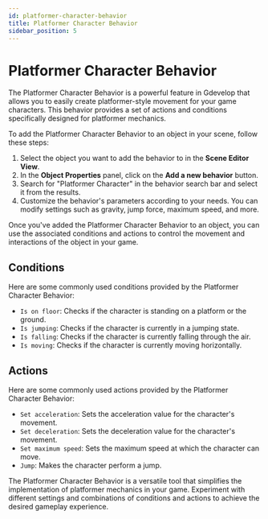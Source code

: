 ```yaml
---
id: platformer-character-behavior
title: Platformer Character Behavior
sidebar_position: 5
---
```


# Platformer Character Behavior

The Platformer Character Behavior is a powerful feature in Gdevelop that allows you to easily create platformer-style movement for your game characters. This behavior provides a set of actions and conditions specifically designed for platformer mechanics.

To add the Platformer Character Behavior to an object in your scene, follow these steps:

1. Select the object you want to add the behavior to in the **Scene Editor View**.
2. In the **Object Properties** panel, click on the **Add a new behavior** button.
3. Search for "Platformer Character" in the behavior search bar and select it from the results.
4. Customize the behavior's parameters according to your needs. You can modify settings such as gravity, jump force, maximum speed, and more.

Once you've added the Platformer Character Behavior to an object, you can use the associated conditions and actions to control the movement and interactions of the object in your game.

## Conditions

Here are some commonly used conditions provided by the Platformer Character Behavior:

- `Is on floor`: Checks if the character is standing on a platform or the ground.
- `Is jumping`: Checks if the character is currently in a jumping state.
- `Is falling`: Checks if the character is currently falling through the air.
- `Is moving`: Checks if the character is currently moving horizontally.

## Actions

Here are some commonly used actions provided by the Platformer Character Behavior:

- `Set acceleration`: Sets the acceleration value for the character's movement.
- `Set deceleration`: Sets the deceleration value for the character's movement.
- `Set maximum speed`: Sets the maximum speed at which the character can move.
- `Jump`: Makes the character perform a jump.

The Platformer Character Behavior is a versatile tool that simplifies the implementation of platformer mechanics in your game. Experiment with different settings and combinations of conditions and actions to achieve the desired gameplay experience.
